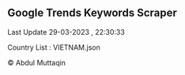 

## Google Trends Keywords Scraper 
 
Last Update 29-03-2023 , 22:30:33

Country List :
VIETNAM.json



© Abdul Muttaqin 
